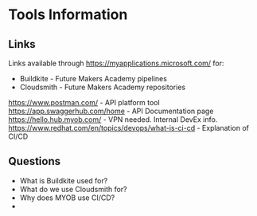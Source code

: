 # Tools Information

## Links

Links available through https://myapplications.microsoft.com/ for:
  - Buildkite - Future Makers Academy pipelines
  - Cloudsmith - Future Makers Academy repositories

https://www.postman.com/ - API platform tool
https://app.swaggerhub.com/home - API Documentation page
https://hello.hub.myob.com/ - VPN needed. Internal DevEx info.
https://www.redhat.com/en/topics/devops/what-is-ci-cd - Explanation of CI/CD

## Questions

* What is Buildkite used for?
* What do we use Cloudsmith for?
* Why does MYOB use CI/CD?
* 